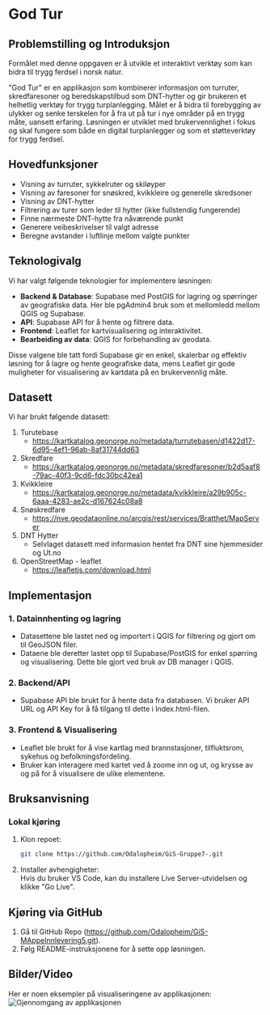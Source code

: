 # **God Tur**

## Problemstilling og Introduksjon
Formålet med denne oppgaven er å utvikle et interaktivt verktøy som kan bidra til trygg ferdsel i norsk natur.

"God Tur" er en applikasjon som kombinerer informasjon om turruter, skredfaresoner og beredskapstilbud som DNT-hytter og gir brukeren et helhetlig verktøy for trygg turplanlegging. Målet er å bidra til forebygging av ulykker og senke terskelen for å fra ut på tur i nye områder på en trygg måte, uansett erfaring. Løsningen er utviklet med brukervennlighet i fokus og skal fungere som både en digital turplanlegger og som et støtteverktøy for trygg ferdsel.

## Hovedfunksjoner
- Visning av turruter, sykkelruter og skiløyper
- Visning av faresoner for snøskred, kvikkleire og generelle skredsoner
- Visning av DNT-hytter
- Filtrering av turer som leder til hytter (ikke fullstendig fungerende)
- Finne nærmeste DNT-hytte fra nåværende punkt
- Generere veibeskrivelser til valgt adresse
- Beregne avstander i luftlinje mellom valgte punkter
  
 
## Teknologivalg
Vi har valgt følgende teknologier for implementere løsningen: 

- **Backend & Database**: Supabase med PostGIS for lagring og spørringer av geografiske data. Her ble pgAdmin4 bruk som et mellomledd mellom QGIS og Supabase. 
- **API**: Supabase API for å hente og filtrere data.
- **Frontend**: Leaflet for kartvisualisering og interaktivitet.
- **Bearbeiding av data**: QGIS for forbehandling av geodata.

Disse valgene ble tatt fordi Supabase gir en enkel, skalerbar og effektiv løsning for å lagre og hente geografiske data, mens Leaflet gir gode muligheter for visualisering av kartdata på en brukervennlig måte.

## Datasett 
Vi har brukt følgende datasett: 

1. Turutebase
      - https://kartkatalog.geonorge.no/metadata/turrutebasen/d1422d17-6d95-4ef1-96ab-8af31744dd63
2. Skredfare
      - https://kartkatalog.geonorge.no/metadata/skredfaresoner/b2d5aaf8-79ac-40f3-9cd6-fdc30bc42ea1
3. Kvikkleire
      - https://kartkatalog.geonorge.no/metadata/kvikkleire/a29b905c-6aaa-4283-ae2c-d167624c08a8
4. Snøskredfare
      - https://nve.geodataonline.no/arcgis/rest/services/Bratthet/MapServer
5. DNT Hytter
      - Selvlaget datasett med informasion hentet fra DNT sine hjemmesider og Ut.no
6. OpenStreetMap - leaflet
      - https://leafletjs.com/download.html

## **Implementasjon**
### **1. Datainnhenting og lagring**
- Datasettene ble lastet ned og importert i QGIS for filtrering og gjort om til GeoJSON filer.
- Dataene ble deretter lastet opp til Supabase/PostGIS for enkel spørring og visualisering. Dette ble gjort ved bruk av DB manager i QGIS. 

### **2. Backend/API**
- Supabase API ble brukt for å hente data fra databasen. Vi bruker API URL og API Key for å få tilgang til dette i Index.html-filen. 

### **3. Frontend & Visualisering**
- Leaflet ble brukt for å vise kartlag med brannstasjoner, tilfluktsrom, sykehus og befolkningsfordeling.
- Bruker kan interagere med kartet ved å zoome inn og ut, og krysse av og på for å visualisere de ulike elementene. 

## **Bruksanvisning**
### **Lokal kjøring**
1. Klon repoet:  
   ```bash
   git clone https://github.com/Odalopheim/GiS-Gruppe7-.git
   ```
2. Installer avhengigheter:  
   Hvis du bruker VS Code, kan du installere Live Server-utvidelsen og klikke "Go Live".

## Kjøring via GitHub
1. Gå til GitHub Repo (https://github.com/Odalopheim/GiS-MAppeInnlevering5.git).
2. Følg README-instruksjonene for å sette opp løsningen. 

## **Bilder/Video**
Her er noen eksempler på visualiseringene av applikasjonen:
![Gjennomgang av applikasjonen](media/gjennomgang_applikasjon_gif.gif)



